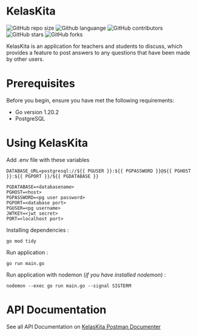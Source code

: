 # KelasKita
<!--- These are examples. See https://shields.io for others or to customize this set of shields. You might want to include dependencies, project status and licence info here --->
![GitHub repo size](https://img.shields.io/github/repo-size/sutanarief/be-KelasKita?style=plastic)
![Github languange](https://img.shields.io/github/languages/top/sutanarief/be-KelasKita?logo=go&style=plastic)
![GitHub contributors](https://img.shields.io/github/contributors/sutanarief/be-KelasKita?style=plastic)
![GitHub stars](https://img.shields.io/github/stars/sutanarief/be-KelasKita?style=social)
![GitHub forks](https://img.shields.io/github/forks/sutanarief/be-KelasKita?style=social)

KelasKita is an application for teachers and students to discuss, which provides a feature to post answers to any questions that have been made by other users.


# Prerequisites

Before you begin, ensure you have met the following requirements:
* Go version 1.20.2
* PostgreSQL

# Using KelasKita
Add .env file with these variables
```env
DATABASE_URL=postgresql://${{ PGUSER }}:${{ PGPASSWORD }}@${{ PGHOST }}:${{ PGPORT }}/${{ PGDATABASE }}

PGDATABASE=<databasename>
PGHOST=<host>
PGPASSWORD=<pg user password>
PGPORT=<database port>
PGUSER=<pg username>
JWTKEY=<jwt secret>
PORT=<localhost port>
```

Installing dependencies :
```
go mod tidy
```
Run application :
```
go run main.go
```
Run application with nodemon (*if you have installed nodemon*) :
```
nodemon --exec go run main.go --signal SIGTERM
```

# API Documentation
See all API Documentation on [KelasKita Postman Documenter](https://documenter.getpostman.com/view/14405021/2s93RTSsve)